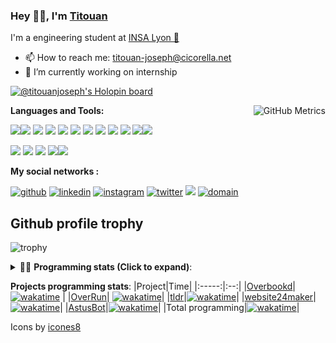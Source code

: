 <!--
**titouan-joseph/titouan-joseph** is a ✨ _special_ ✨ repository because its `README.md` (this file) appears on your GitHub profile.

Here are some ideas to get you started:

- 🔭 I’m currently working on ...
- 🌱 I’m currently learning ...
- 👯 I’m looking to collaborate on ...
- 🤔 I’m looking for help with ...
- 💬 Ask me about ...
- 📫 How to reach me: ...
- 😄 Pronouns: ...
- ⚡ Fun fact: ...
-->

### Hey 👋🏽, I'm [Titouan](https://github.com/Titouan-Joseph) 

I'm a engineering student at  [INSA Lyon 🦏](https://www.insa-lyon.fr/en/)

- 📫 How to reach me: [titouan-joseph@cicorella.net](mailto:titouan-joseph@cicorella.net)
- 🔭 I’m currently working on internship

[![@titouanjoseph's Holopin board](https://holopin.me/titouanjoseph)](https://holopin.io/@titouanjoseph)

  <img align="right" alt="GitHub Metrics" src="https://metrics.lecoq.io/titouan-joseph" />

**Languages and Tools:**

[<img src="https://img.icons8.com/color/48/000000/python.png"/>]()[<img src="https://img.icons8.com/color/48/000000/java-coffee-cup-logo.png"/>]() [<img src="https://img.icons8.com/color/48/000000/c-programming.png"/>]() [<img src="https://img.icons8.com/color/48/000000/javascript.png"/>]() [<img src="https://img.icons8.com/color/48/000000/selenium-test-automation.png"/>]() [<img src="https://img.icons8.com/color/48/000000/git.png"/>]() [<img src="https://img.icons8.com/color/48/000000/console.png"/>]() [<img src="https://img.icons8.com/color/48/000000/android-os.png"/>]() [<img src="https://img.icons8.com/color/48/000000/pycharm.png"/>]() [<img src="https://img.icons8.com/color/48/000000/virtualbox.png"/>]() [<img src="https://img.icons8.com/color/48/000000/windows-10.png"/>]()[<img src="https://img.icons8.com/external-tal-revivo-color-tal-revivo/48/000000/external-development-experience-through-the-native-integrations-of-azure-with-visual-studio-logo-color-tal-revivo.png"/>]()

[<img src="https://img.icons8.com/color/48/000000/linux.png"/>]() [<img src="https://img.icons8.com/color/48/000000/nginx.png"/>]() [<img src="https://img.icons8.com/color/48/000000/raspberry-pi.png"/>]() [<img src="https://img.icons8.com/color/48/000000/docker.png"/>]()[<img src="https://img.icons8.com/color/48/000000/visual-studio-code-2019.png"/>]()

**My social networks :**

[<img src='https://img.icons8.com/fluent/48/000000/github.png' alt="github">](https://github.com/titouan-joseph)  [<img src='https://img.icons8.com/color/48/000000/linkedin.png' alt='linkedin'>](https://www.linkedin.com/in/titouan-joseph-revol/)  [<img src='https://img.icons8.com/color/48/000000/instagram-new.png' alt='instagram'>](https://www.instagram.com/tit_ci/)  [<img src='https://img.icons8.com/color/48/000000/twitter.png' alt='twitter'>](https://twitter.com/tit_ci) [<img src="https://img.icons8.com/color/48/000000/facebook.png"/>](https://www.facebook.com/titre01) [<img src="https://img.icons8.com/fluent/48/000000/domain.png" alt="domain"/>](https://titouan-joseph.cicorella.net)

## Github profile trophy

![trophy](https://github-profile-trophy.vercel.app/?username=titouan-joseph&no-frame=true&no-bg=true)

<details>
 <summary>👨‍💻 <b>Programming stats (Click to expand)</b>: </summary>
<!--START_SECTION:waka-->
![Code Time](http://img.shields.io/badge/Code%20Time-1%2C261%20hrs%2052%20mins-blue)

**🐱 My GitHub Data** 

> 🏆 106 Contributions in the Year 2023
 > 
> 📦 137.0 kB Used in GitHub's Storage 
 > 
> 🚫 Not Opted to Hire
 > 
> 📜 33 Public Repositories 
 > 
> 🔑 2 Private Repositories  
 > 
**I'm an Early 🐤** 

```text
🌞 Morning       73 commits       ███░░░░░░░░░░░░░░░░░░░░░░   12.83 % 
🌆 Daytime      228 commits       ██████████░░░░░░░░░░░░░░░   40.07 % 
🌃 Evening      219 commits       █████████░░░░░░░░░░░░░░░░   38.49 % 
🌙 Night         49 commits       ██░░░░░░░░░░░░░░░░░░░░░░░   08.61 % 

```
📅 **I'm Most Productive on Tuesday** 

```text
Monday          63 commits       ██░░░░░░░░░░░░░░░░░░░░░░░   11.07 % 
Tuesday        109 commits       ████░░░░░░░░░░░░░░░░░░░░░   19.16 % 
Wednesday      100 commits       ████░░░░░░░░░░░░░░░░░░░░░   17.57 % 
Thursday        87 commits       ███░░░░░░░░░░░░░░░░░░░░░░   15.29 % 
Friday          55 commits       ██░░░░░░░░░░░░░░░░░░░░░░░   09.67 % 
Saturday        71 commits       ███░░░░░░░░░░░░░░░░░░░░░░   12.48 % 
Sunday          84 commits       ███░░░░░░░░░░░░░░░░░░░░░░   14.76 % 

```


📊 **This Week I Spent My Time On** 

```text
⌚︎ Time Zone: Europe/Paris

💬 Programming Languages: 
Shell                    2 hrs 23 mins       ██████████████░░░░░░░░░░░   55.76 % 
Vue.js                   42 mins             ████░░░░░░░░░░░░░░░░░░░░░   16.50 % 
YAML                     27 mins             ██░░░░░░░░░░░░░░░░░░░░░░░   10.86 % 
TypeScript               25 mins             ██░░░░░░░░░░░░░░░░░░░░░░░   09.82 % 
Bash                     6 mins              ░░░░░░░░░░░░░░░░░░░░░░░░░   02.58 % 

🔥 Editors: 
Bash                     2 hrs 23 mins       ██████████████░░░░░░░░░░░   55.76 % 
VS Code                  1 hr 53 mins        ███████████░░░░░░░░░░░░░░   44.24 % 

🐱‍💻 Projects: 
Terminal                 1 hr 59 mins        ███████████░░░░░░░░░░░░░░   46.45 % 
Overrun                  1 hr 10 mins        ██████░░░░░░░░░░░░░░░░░░░   27.36 % 
Unknown Project          21 mins             ██░░░░░░░░░░░░░░░░░░░░░░░   08.49 % 
infra                    21 mins             ██░░░░░░░░░░░░░░░░░░░░░░░   08.26 % 
backend                  13 mins             █░░░░░░░░░░░░░░░░░░░░░░░░   05.34 % 

💻 Operating System: 
Linux                    3 hrs 33 mins       ████████████████████░░░░░   83.12 % 
Windows                  43 mins             ████░░░░░░░░░░░░░░░░░░░░░   16.88 % 

```

**I Mostly Code in Python** 

```text
Python                   19 repos            █████████████░░░░░░░░░░░░   54.29 % 
JavaScript               4 repos             ██░░░░░░░░░░░░░░░░░░░░░░░   11.43 % 
HTML                     2 repos             █░░░░░░░░░░░░░░░░░░░░░░░░   05.71 % 
C                        2 repos             █░░░░░░░░░░░░░░░░░░░░░░░░   05.71 % 
Markdown                 2 repos             █░░░░░░░░░░░░░░░░░░░░░░░░   05.71 % 

```



 Last Updated on 12/02/2023 13:57:33 UTC
<!--END_SECTION:waka-->

</details>

<b>Projects programming stats</b>:
|Project|Time|
|:-----:|:--:|
|[Overbookd](https://gitlab.com/24-heures-insa/overbookd-mono)| [![wakatime](https://wakatime.com/badge/user/07f10887-f0d8-43c1-b329-d19c27059283/project/ab706b0b-5add-409f-af94-4f37aa8fb446.svg)](https://wakatime.com/badge/user/07f10887-f0d8-43c1-b329-d19c27059283/project/ab706b0b-5add-409f-af94-4f37aa8fb446) |
|[OverRun](https://gitlab.com/24-heures-insa/overrun)| [![wakatime](https://wakatime.com/badge/user/07f10887-f0d8-43c1-b329-d19c27059283/project/48ffd86b-1347-40bc-b1dc-ce643f931244.svg)](https://wakatime.com/badge/user/07f10887-f0d8-43c1-b329-d19c27059283/project/48ffd86b-1347-40bc-b1dc-ce643f931244)|
|[tldr](https://github.com/tldr-pages/tldr)|[![wakatime](https://wakatime.com/badge/user/07f10887-f0d8-43c1-b329-d19c27059283/project/e25ceab6-07e9-4b76-9e55-f73d45e58856.svg)](https://wakatime.com/badge/user/07f10887-f0d8-43c1-b329-d19c27059283/project/e25ceab6-07e9-4b76-9e55-f73d45e58856)|
|[website24maker](https://github.com/24HeuresINSA/website24maker)|[![wakatime](https://wakatime.com/badge/user/07f10887-f0d8-43c1-b329-d19c27059283/project/0d2d9294-0be7-4646-9c4f-7169f120f4e7.svg)](https://wakatime.com/badge/user/07f10887-f0d8-43c1-b329-d19c27059283/project/0d2d9294-0be7-4646-9c4f-7169f120f4e7)|
|[AstusBot](https://github.com/TCastus/ASTUSbot)|[![wakatime](https://wakatime.com/badge/user/07f10887-f0d8-43c1-b329-d19c27059283/project/e6f09298-a37c-4761-b8d4-5ec7312fd79f.svg)](https://wakatime.com/badge/user/07f10887-f0d8-43c1-b329-d19c27059283/project/e6f09298-a37c-4761-b8d4-5ec7312fd79f)|
|Total programming|[![wakatime](https://wakatime.com/badge/user/07f10887-f0d8-43c1-b329-d19c27059283.svg)](https://wakatime.com/@07f10887-f0d8-43c1-b329-d19c27059283)|

Icons by [icones8](https://icones8.fr/)
